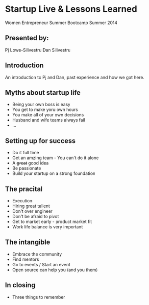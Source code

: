 Startup Live & Lessons Learned
========

Women Entrepreneur Summer Bootcamp Summer 2014

## Presented by:

Pj Lowe-Silivestru
Dan Silivestru

## Introduction
An introduction to Pj and Dan, past experience and how we got here.

## Myths about startup life
 - Being your own boss is easy
 - You get to make yoru own hours
 - You make all of your own decisions
 - Husband and wife teams always fail
 - ...

## Setting up for success
 - Do it full time
 - Get an amzing team - You can't do it alone
 - A ~~great~~ good idea
 - Be passionate
 - Build your startup on a strong foundation

## The pracital
 - Execution
 - Hiring great tallent
 - Don't over engineer
 - Don't be afraid to pivot
 - Get to market early - product market fit
 - Work life balance is very important

## The intangible
 - Embrace the community
 - Find mentors
 - Go to events / Start an event
 - Open source can help you (and you them)

## In closing
 - Three things to remember
